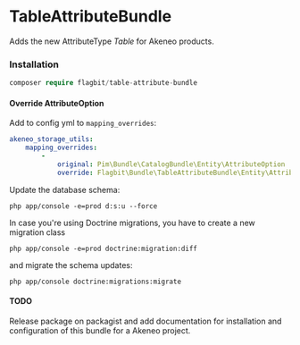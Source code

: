 # TableAttributeBundle #

Adds the new AttributeType *Table* for Akeneo products.

### Installation ###

``` php
composer require flagbit/table-attribute-bundle
```

#### Override AttributeOption ####

Add to config yml to `mapping_overrides`:

``` yml
akeneo_storage_utils:
    mapping_overrides:
        -
            original: Pim\Bundle\CatalogBundle\Entity\AttributeOption
            override: Flagbit\Bundle\TableAttributeBundle\Entity\AttributeOption
```

Update the database schema:

```
php app/console -e=prod d:s:u --force
```

In case you're using Doctrine migrations, you have to create a new migration class

```
php app/console -e=prod doctrine:migration:diff
```

and migrate the schema updates:

```
php app/console doctrine:migrations:migrate
```

#### TODO ####

Release package on packagist and add documentation for installation and configuration of this bundle for a Akeneo project.



